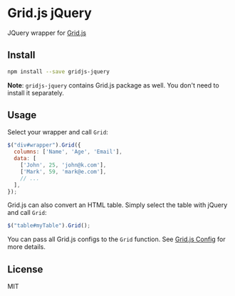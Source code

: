 # Grid.js jQuery 

JQuery wrapper for [Grid.js](https://gridjs.io/)

## Install

```bash
npm install --save gridjs-jquery
```

**Note**: `gridjs-jquery` contains Grid.js package as well. You don't need to install it separately.

## Usage

Select your wrapper and call `Grid`:

```js
$("div#wrapper").Grid({
  columns: ['Name', 'Age', 'Email'],
  data: [
    ['John', 25, 'john@k.com'],
    ['Mark', 59, 'mark@e.com'],
    // ...
  ],
});
```

Grid.js can also convert an HTML table. Simply select the table with jQuery
and call `Grid`:

 ```js
$("table#myTable").Grid();
```

You can pass all Grid.js configs to the `Grid` function. 
See [Grid.js Config](https://gridjs.io/docs/config) for more details.

## License

MIT